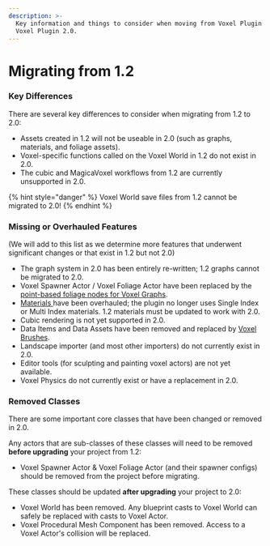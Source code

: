 ```yaml
---
description: >-
  Key information and things to consider when moving from Voxel Plugin 1.2 to
  Voxel Plugin 2.0.
---
```


# Migrating from 1.2

### Key Differences

There are several key differences to consider when migrating from 1.2 to 2.0:

* Assets created in 1.2 will not be useable in 2.0 (such as graphs, materials, and foliage assets).&#x20;
* Voxel-specific functions called on the Voxel World in 1.2 do not exist in 2.0.&#x20;
* The cubic and MagicaVoxel workflows from 1.2 are currently unsupported in 2.0.

{% hint style="danger" %}
Voxel World save files from 1.2 cannot be migrated to 2.0!
{% endhint %}



### Missing or Overhauled Features

(We will add to this list as we determine more features that underwent significant changes or that exist in 1.2 but not 2.0)

* The graph system in 2.0 has been entirely re-written; 1.2 graphs cannot be migrated to 2.0.
* Voxel Spawner Actor / Voxel Foliage Actor have been replaced by the [point-based foliage nodes for Voxel Graphs](../knowledgebase-1/foliage.md).
* [Materials ](../knowledgebase-1/surfaces-and-materials/material-definitions/)have been overhauled; the plugin no longer uses Single Index or Multi Index materials. 1.2 materials must be updated to work with 2.0.
* Cubic rendering is not yet supported in 2.0.
* Data Items and Data Assets have been removed and replaced by [Voxel Brushes](../knowledgebase-1/brushes/).
* Landscape importer (and most other importers) do not currently exist in 2.0.
* Editor tools (for sculpting and painting voxel actors) are not yet available.
* Voxel Physics do not currently exist or have a replacement in 2.0.



### Removed Classes

There are some important core classes that have been changed or removed in 2.0.&#x20;

Any actors that are sub-classes of these classes will need to be removed **before upgrading** your project from 1.2:

* Voxel Spawner Actor & Voxel Foliage Actor (and their spawner configs) should be removed from the project before migrating.

These classes should be updated **after upgrading** your project to 2.0:

* Voxel World has been removed. Any blueprint casts to Voxel World can safely be replaced with casts to Voxel Actor.&#x20;
* Voxel Procedural Mesh Component has been removed. Access to a Voxel Actor's collision will be replaced.



